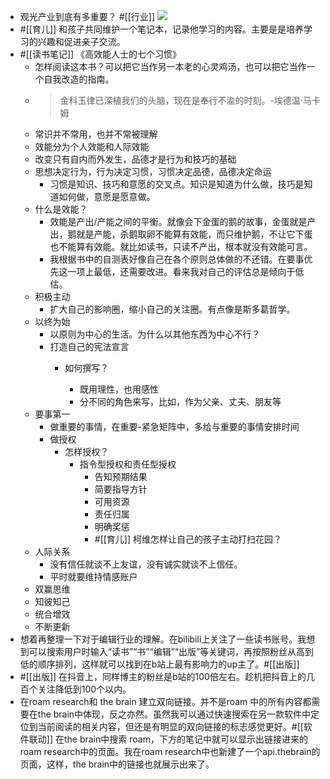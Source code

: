 - 观光产业到底有多重要？ #[[行业]]
![](https://firebasestorage.googleapis.com/v0/b/firescript-577a2.appspot.com/o/imgs%2Fapp%2Fxinyiheng%2FeHlJLkmouj.png?alt=media&token=55cc7f1b-c2b1-40ce-99bd-940b33150c16)
- #[[育儿]] 和孩子共同维护一个笔记本，记录他学习的内容。主要是是培养学习的兴趣和促进亲子交流。
- #[[读书笔记]] 《高效能人士的七个习惯》
    - 怎样阅读这本书？可以把它当作另一本老的心灵鸡汤，也可以把它当作一个自我改造的指南。
    - > 金科玉律已深植我们的头脑，现在是奉行不渝的时刻。-埃德温·马卡姆
    - 常识并不常用，也并不常被理解
    - 效能分为个人效能和人际效能
    - 改变只有自内而外发生，品德才是行为和技巧的基础
    - 思想决定行为，行为决定习惯，习惯决定品德，品德决定命运
        - 习惯是知识、技巧和意愿的交叉点。知识是知道为什么做，技巧是知道如何做，意愿是愿意做。
    - 什么是效能？
        - 效能是产出/产能之间的平衡。就像会下金蛋的鹅的故事，金蛋就是产出，鹅就是产能，杀鹅取卵不能算有效能，而只维护鹅，不让它下蛋也不能算有效能。就比如读书，只读不产出，根本就没有效能可言。
        - 我根据书中的自测表好像自己在各个原则总体做的不还错。在要事优先这一项上最低，还需要改进。看来我对自己的评估总是倾向于低估。
    - 积极主动
        - 扩大自己的影响圈，缩小自己的关注圈。有点像是斯多葛哲学。
    - 以终为始
        - 以原则为中心的生活。为什么以其他东西为中心不行？
        - 打造自己的宪法宣言
            - 如何撰写？

                - 既用理性，也用感性
                - 分不同的角色来写，比如，作为父亲、丈夫、朋友等
    - 要事第一
        - 做重要的事情，在重要-紧急矩阵中，多给与重要的事情安排时间
        - 做授权
            - 怎样授权？
                - 指令型授权和责任型授权
                    - 告知预期结果
                    - 简要指导方针
                    - 可用资源
                    - 责任归属
                    - 明确奖惩
                    - #[[育儿]] 柯维怎样让自己的孩子主动打扫花园？
    - 人际关系
        - 没有信任就谈不上友谊，没有诚实就谈不上信任。
        - 平时就要维持情感账户
    - 双赢思维
    - 知彼知己
    - 统合增效
    - 不断更新
- 想着再整理一下对于编辑行业的理解。在bilibili上关注了一些读书账号。我想到可以搜索用户时输入“读书”“书”“编辑”“出版”等关键词，再按照粉丝从高到低的顺序排列，这样就可以找到在b站上最有影响力的up主了。#[[出版]] 
- #[[出版]] 在抖音上，同样博主的粉丝是b站的100倍左右。趁机把抖音上的几百个关注降低到100个以内。
- 在roam research和 the brain 建立双向链接。并不是roam 中的所有内容都需要在the brain中体现，反之亦然。虽然我可以通过快速搜索在另一款软件中定位到当前阅读的相关内容，但还是有明显的双向链接的标志感觉更好。#[[软件联动]] 在the brain中搜索 roam，下方的笔记中就可以显示出链接进来的roam research中的页面。我在roam research中也新建了一个api.thebrain的页面，这样，the brain中的链接也就展示出来了。

